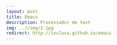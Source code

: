 ```yaml
---
layout: post
title: Emacs
description: Processador de text
img: ..//img/2.jpg
redirect: http://inclusa.github.io/emacs
---
```


